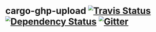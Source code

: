 cargo-ghp-upload
[![Travis Status](https://travis-ci.org/crate-ci/example-base.svg?branch=master)](https://travis-ci.org/crate-ci/cargo-ghp-upload)
[![Dependency Status](https://dependencyci.com/github/crate-ci/example-base/badge)](https://dependencyci.com/github/crate-ci/cargo-ghp-upload)
[![Gitter](https://badges.gitter.im/Join%20Chat.svg)](https://gitter.im/crate-ci/general)
======
